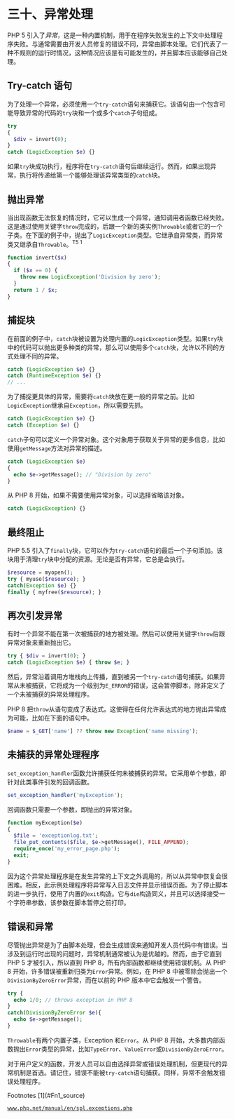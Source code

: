 # 三十、异常处理

PHP 5 引入了*异常*，这是一种内置机制，用于在程序失败发生的上下文中处理程序失败。与通常需要由开发人员修复的错误不同，异常由脚本处理。它们代表了一种不规则的运行时情况，这种情况应该是有可能发生的，并且脚本应该能够自己处理。

## Try-catch 语句

为了处理一个异常，必须使用一个`try-catch`语句来捕获它。该语句由一个包含可能导致异常的代码的`try`块和一个或多个`catch`子句组成。

```php
try
{
  $div = invert(0);
}
catch (LogicException $e) {}

```

如果`try`块成功执行，程序将在`try-catch`语句后继续运行。然而，如果出现异常，执行将传递给第一个能够处理该异常类型的`catch`块。

## 抛出异常

当出现函数无法恢复的情况时，它可以生成一个异常，通知调用者函数已经失败。这是通过使用关键字`throw`完成的，后跟一个新的类实例`Throwable`或者它的一个子类。在下面的例子中，抛出了`LogicException`类型。它继承自异常类，而异常类又继承自`Throwable`。<sup>T5 1</sup>

```php
function invert($x)
{
  if ($x == 0) {
    throw new LogicException('Division by zero');
  }
  return 1 / $x;
}

```

## 捕捉块

在前面的例子中，`catch`块被设置为处理内置的`LogicException`类型。如果`try`块中的代码可以抛出更多种类的异常，那么可以使用多个`catch`块，允许以不同的方式处理不同的异常。

```php
catch (LogicException $e) {}
catch (RuntimeException $e) {}
// ...

```

为了捕捉更具体的异常，需要将`catch`块放在更一般的异常之前。比如`LogicException`继承自`Exception`，所以需要先抓。

```php
catch (LogicException $e) {}
catch (Exception $e) {}

```

`catch`子句可以定义一个异常对象。这个对象用于获取关于异常的更多信息，比如使用`getMessage`方法对异常的描述。

```php
catch (LogicException $e)
{
  echo $e->getMessage(); // "Division by zero"
}

```

从 PHP 8 开始，如果不需要使用异常对象，可以选择省略该对象。

```php
catch (LogicException) {}

```

## 最终阻止

PHP 5.5 引入了`finally`块，它可以作为`try-catch`语句的最后一个子句添加。该块用于清理`try`块中分配的资源。无论是否有异常，它总是会执行。

```php
$resource = myopen();
try { myuse($resource); }
catch(Exception $e) {}
finally { myfree($resource); }

```

## 再次引发异常

有时一个异常不能在第一次被捕获的地方被处理。然后可以使用关键字`throw`后跟异常对象来重新抛出它。

```php
try { $div = invert(0); }
catch (LogicException $e) { throw $e; }

```

然后，异常沿着调用方堆栈向上传播，直到被另一个`try-catch`语句捕获。如果异常从未被捕获，它将成为一个级别为`E_ERROR`的错误，这会暂停脚本，除非定义了一个未被捕获的异常处理程序。

PHP 8 把`throw`从语句变成了表达式。这使得在任何允许表达式的地方抛出异常成为可能，比如在下面的语句中。

```php
$name = $_GET['name'] ?? throw new Exception('name missing');

```

## 未捕获的异常处理程序

`set_exception_handler`函数允许捕获任何未被捕获的异常。它采用单个参数，即针对此类事件引发的回调函数。

```php
set_exception_handler('myException');

```

回调函数只需要一个参数，即抛出的异常对象。

```php
function myException($e)
{
  $file = 'exceptionlog.txt';
  file_put_contents($file, $e->getMessage(), FILE_APPEND);
  require_once('my_error_page.php');
  exit;
}

```

因为这个异常处理程序是在发生异常的上下文之外调用的，所以从异常中恢复会很困难。相反，此示例处理程序将异常写入日志文件并显示错误页面。为了停止脚本的进一步执行，使用了内置的`exit`构造。它与`die`构造同义，并且可以选择接受一个字符串参数，该参数在脚本暂停之前打印。

## 错误和异常

尽管抛出异常是为了由脚本处理，但会生成错误来通知开发人员代码中有错误。当涉及到运行时出现的问题时，异常机制通常被认为是优越的。然而，由于它直到 PHP 5 才被引入，所以直到 PHP 8，所有内部函数都继续使用错误机制。从 PHP 8 开始，许多错误被重新归类为`Error`异常。例如，在 PHP 8 中被零除会抛出一个`DivisionByZeroError`异常，而在以前的 PHP 版本中它会触发一个警告。

```php
try {
  echo 1/0; // throws exception in PHP 8
}
catch(DivisionByZeroError $e){
  echo $e->getMessage();
}

```

`Throwable`有两个内置子类，Exception 和`Error`。从 PHP 8 开始，大多数内部函数抛出`Error`类型的异常，比如`TypeError`、`ValueError`或`DivisionByZeroError`。

对于用户定义的函数，开发人员可以自由选择异常或错误处理机制，但更现代的异常机制是首选。请记住，错误不能被`try-catch`语句捕获。同样，异常不会触发错误处理程序。

<aside aria-label="Footnotes" class="FootnoteSection" epub:type="footnotes">Footnotes [1](#Fn1_source)

[`www.php.net/manual/en/spl.exceptions.php`](http://www.php.net/manual/en/spl.exceptions.php)

 </aside>